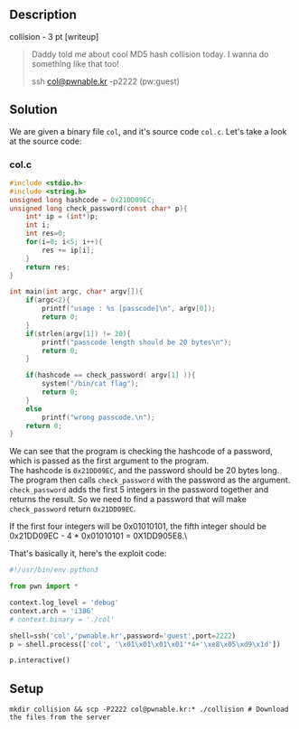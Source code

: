 ## Description
collision - 3 pt [writeup]

> Daddy told me about cool MD5 hash collision today.
> I wanna do something like that too!
>
> ssh col@pwnable.kr -p2222 (pw:guest)

## Solution
We are given a binary file `col`, and it's source code `col.c`. Let's take a look at the source code:
### col.c
```c
#include <stdio.h>
#include <string.h>
unsigned long hashcode = 0x21DD09EC;
unsigned long check_password(const char* p){
	int* ip = (int*)p;
	int i;
	int res=0;
	for(i=0; i<5; i++){
		res += ip[i];
	}
	return res;
}

int main(int argc, char* argv[]){
	if(argc<2){
		printf("usage : %s [passcode]\n", argv[0]);
		return 0;
	}
	if(strlen(argv[1]) != 20){
		printf("passcode length should be 20 bytes\n");
		return 0;
	}

	if(hashcode == check_password( argv[1] )){
		system("/bin/cat flag");
		return 0;
	}
	else
		printf("wrong passcode.\n");
	return 0;
}
```

We can see that the program is checking the hashcode of a password, which is passed as the first argument to the program.\
The hashcode is `0x21DD09EC`, and the password should be 20 bytes long.\
The program then calls `check_password` with the password as the argument.\
`check_password` adds the first 5 integers in the password together and returns the result.
So we need to find a password that will make `check_password` return `0x21DD09EC`.

If the first four integers will be 0x01010101, the fifth integer should be 0x21DD09EC - 4 * 0x01010101 = 0X1DD905E8.\

That's basically it, here's the exploit code:
```python
#!/usr/bin/env python3

from pwn import *

context.log_level = 'debug'
context.arch = 'i386'
# context.binary = './col'

shell=ssh('col','pwnable.kr',password='guest',port=2222)
p = shell.process(['col', '\x01\x01\x01\x01'*4+'\xe8\x05\xd9\x1d'])

p.interactive()
```

## Setup
```shell
mkdir collision && scp -P2222 col@pwnable.kr:* ./collision # Download the files from the server
```
